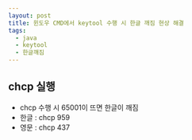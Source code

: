 ```yaml
---
layout: post
title: 윈도우 CMD에서 keytool 수행 시 한글 깨짐 현상 해결
tags:
  - java
  - keytool
  - 한글꺠짐
---
```


## chcp 실행

* chcp 수행 시 65001이 뜨면 한글이 깨짐
* 한글 : chcp 959
* 영문 : chcp 437
